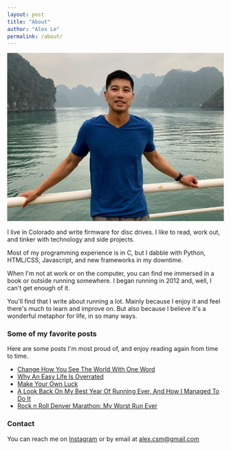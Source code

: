 ```yaml
---
layout: post
title: "About"
author: "Alex Le"
permalink: /about/
---
```


![alex le in halong bay](/assets/alex_le_halong_bay.jpg)

I live in Colorado and write firmware for disc drives. I like to read, work out, and tinker with technology and side projects.

Most of my programming experience is in C, but I dabble with Python, HTML/CSS, Javascript, and new frameworks in my downtime.

When I'm not at work or on the computer, you can find me immersed in a book or outside running somewhere. I began running in 2012 and, well, I can't get enough of it.

You'll find that I write about running a lot. Mainly because I enjoy it and feel there's much to learn and improve on. But also because I believe it's a wonderful metaphor for life, in so many ways.

<h3>Some of my favorite posts</h3>

Here are some posts I'm most proud of, and enjoy reading again from time to time.

* [Change How You See The World With One Word][1]
* [Why An Easy Life Is Overrated][2]
* [Make Your Own Luck][3]
* [A Look Back On My Best Year Of Running Ever, And How I Managed To Do It][4]
* [Rock n Roll Denver Marathon: My Worst Run Ever][5]

<h3>Contact</h3>

You can reach me on [Instagram](https://instagram.com/alextrle) or by email at alex.csm@gmail.com

[1]:/change-one-word
[2]:/easy-life-overrated
[3]:/make-your-own-luck
[4]:/2017-running
[5]:/first-marathon